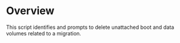 # Overview
This script identifies and prompts to delete unattached boot and data volumes related to a migration.